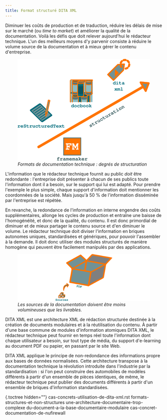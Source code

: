 ```yaml
---
title: Format structuré DITA XML
---
```


Diminuer les coûts de production et de traduction, réduire les délais de
mise sur le marché (ou *time to market*) et améliorer la qualité de la
documentation. Voilà les défis que doit relever aujourd'hui le
rédacteur technique. L'un des meilleurs moyens d'y parvenir consiste à
réduire le volume source de la documentation et à mieux gérer le contenu
d'entreprise.

<figure>
<img src="graphics/degre-structuration.svg"
alt="graphics/degre-structuration.svg" />
<figcaption><em>Formats de documentation technique : degrés de
structuration</em></figcaption>
</figure>

L'information que le rédacteur technique fournit au public *doit* être
redondante : l'entreprise doit présenter à chacun de ses publics toute
l'information dont il a besoin, sur le support qui lui est adapté. Pour
prendre l'exemple le plus simple, chaque support d'information doit
mentionner les coordonnées de la société. Mais jusqu'à 50 % de
l'information disséminée par l'entreprise est répétée.

En revanche, la redondance de l'information en interne engendre des
coûts supplémentaires, allonge les cycles de production et entraîne une
baisse de l'homogénéité, et donc de la qualité, du contenu. Il est donc
primordial de diminuer et de mieux partager le contenu source et d'en
diminuer le volume. Le rédacteur technique doit diviser l'information
en briques autonomes uniques, standardisées et génériques, pour pouvoir
l'assembler à la demande. Il doit donc utiliser des modules structurés
de manière homogène qui peuvent être facilement manipulés par des
applications.

<figure>
<img src="graphics/non-redondance.svg"
alt="graphics/non-redondance.svg" />
<figcaption><em>Les sources de la documentation doivent être moins
volumineuses que les livrables.</em></figcaption>
</figure>

DITA XML est une architecture XML de rédaction structurée destinée à la
création de documents modulaires et à la réutilisation du contenu. À
partir d'une base commune de modules d'information atomiques DITA XML,
le rédacteur technique peut fournir en temps réel toute l'information
dont chaque utilisateur a besoin, sur tout type de média, du support
d'e-learning au document PDF ou papier, en passant par le site Web.

DITA XML applique le principe de non-redondance des informations propre
aux bases de données normalisées. Cette architecture transpose à la
documentation technique la révolution introduite dans l'industrie par
la standardisation : si l'on peut construire des automobiles de modèles
différents à partir d'un ensemble de pièces identiques, de même, le
rédacteur technique peut publier des documents différents à partir d'un
ensemble de briques d'information standardisées.

 {.toctree hidden=""}
cas-concrets-utilisation-de-dita-xml.rst
formats-structures-et-non-structures
une-architecture-documentaire-trop-complexe
du-document-a-la-base-documentaire-modulaire
cas-concret-documentation-de-nufirewall

